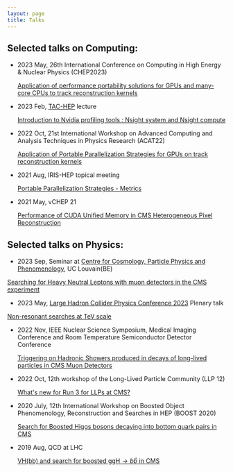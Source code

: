 ```yaml
---
layout: page
title: Talks
---
```


## Selected talks on Computing:

 - 2023 May, 26th International Conference on Computing in High Energy & Nuclear Physics (CHEP2023)

   [Application of performance portability solutions for GPUs and many-core CPUs to track reconstruction kernels](https://indico.jlab.org/event/459/contributions/11844/)

 - 2023 Feb, [TAC-HEP](https://tac-hep.org/) lecture

   [Introduction to Nvidia profiling tools : Nsight system and Nsight compute](https://tac-hep.org/assets/pdf/uw-gpu-fpga/intro_CUDA_profiling-2.pdf)

 - 2022 Oct, 21st International Workshop on Advanced Computing and Analysis Techniques in Physics Research (ACAT22)

   [Application of Portable Parallelization Strategies for GPUs on track reconstruction kernels](https://indico.cern.ch/event/1106990/contributions/4991278/)

 - 2021 Aug, IRIS-HEP topical meeting
 
   [Portable Parallelization Strategies - Metrics](https://indico.cern.ch/event/1063482/#3-portable-parallelization-str)

 - 2021 May, vCHEP 21

   [Performance of CUDA Unified Memory in CMS Heterogeneous Pixel Reconstruction](https://indico.cern.ch/event/948465/contributions/4324112/)


## Selected talks on Physics:

 - 2023 Sep, Seminar at [Centre for Cosmology, Particle Physics and Phenomenology](https://uclouvain.be/en/research-institutes/irmp/cp3), UC Louvain(BE)

  [Searching for Heavy Neutral Leptons with muon detectors in the CMS experiment](https://agenda.irmp.ucl.ac.be/event/4999/)

 - 2023 May, [Large Hadron Collider Physics Conference 2023](https://lhcp2023.ac.rs/) Plenary talk

  [Non-resonant searches at TeV scale](https://indico.cern.ch/event/1198609/contributions/5316842/)

 - 2022 Nov, IEEE Nuclear Science Symposium, Medical Imaging Conference and Room Temperature Semiconductor Detector Conference

   [Triggering on Hadronic Showers produced in decays of long-lived particles in CMS Muon Detectors](https://nssmic.ieee.org/2022/information/#conference-poster)

 - 2022 Oct, 12th workshop of the Long-Lived Particle Community (LLP 12)

   [What's new for Run 3 for LLPs at CMS?](https://indico.cern.ch/event/1166678/timetable/?view=standard#38-whats-new-for-run-3-for-llp)

 - 2020 July, 12th International Workshop on Boosted Object Phenomenology, Reconstruction and Searches in HEP (BOOST 2020)

   [Search for Boosted Higgs bosons decaying into bottom quark pairs in CMS](https://indico.cern.ch/event/775951/contributions/3946570/)

 - 2019 Aug, QCD at LHC

   [VH(bb) and search for boosted ggH$\rightarrow b\bar{b}$ in CMS](https://indico.fnal.gov/event/19380/contributions/51812/)

